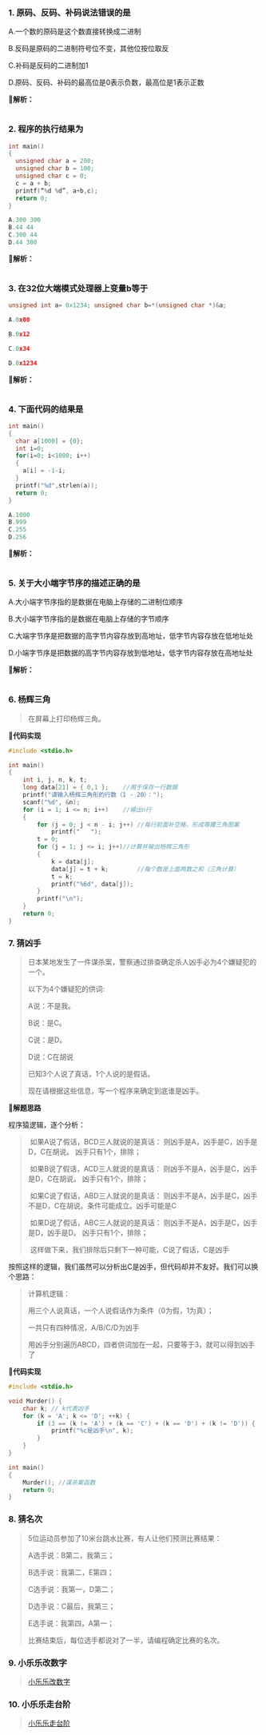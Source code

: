 ### 1. 原码、反码、补码说法错误的是

A.一个数的原码是这个数直接转换成二进制

B.反码是原码的二进制符号位不变，其他位按位取反

C.补码是反码的二进制加1

D.原码、反码、补码的最高位是0表示负数，最高位是1表示正数

**🌟解析：**

```
```



### 2. 程序的执行结果为

```c
int main()
{
  unsigned char a = 200;
  unsigned char b = 100;
  unsigned char c = 0;
  c = a + b;
  printf(“%d %d”, a+b,c);
  return 0;
}

A.300 300
B.44 44
C.300 44
D.44 300
```

**🌟解析：**

```
```



### 3. 在32位大端模式处理器上变量b等于

```c
unsigned int a= 0x1234; unsigned char b=*(unsigned char *)&a;

A.0x00

B.0x12

C.0x34

D.0x1234
```

**🌟解析：**

```
```



### 4. 下面代码的结果是

```c
int main()
{
  char a[1000] = {0};
  int i=0;
  for(i=0; i<1000; i++)
  {
    a[i] = -1-i;
  }
  printf("%d",strlen(a));
  return 0;
}

A.1000
B.999
C.255
D.256
```

**🌟解析：**

```

```





### 5. 关于大小端字节序的描述正确的是

A.大小端字节序指的是数据在电脑上存储的二进制位顺序

B.大小端字节序指的是数据在电脑上存储的字节顺序

C.大端字节序是把数据的高字节内容存放到高地址，低字节内容存放在低地址处

D.小端字节序是把数据的高字节内容存放到低地址，低字节内容存放在高地址处

**🌟解析：**

```

```



### 6. 杨辉三角

>在屏幕上打印杨辉三角。

**📝代码实现**

```c
#include <stdio.h>

int main()
{
	int i, j, n, k, t;
	long data[21] = { 0,1 };    //用于保存一行数据
	printf("请输入杨辉三角形的行数（1 - 20）：");
	scanf("%d", &n);
	for (i = 1; i <= n; i++)	//输出n行
	{
		for (j = 0; j < n - i; j++)	//每行前面补空格，形成等腰三角图案	
			printf("   ");
		t = 0;
		for (j = 1; j <= i; j++)//计算并输出杨辉三角形
		{
			k = data[j];
			data[j] = t + k;		//每个数是上面两数之和（三角计算）
			t = k;
			printf("%6d", data[j]);
		}
		printf("\n");
	}
	return 0;
}
```



### 7. 猜凶手

>日本某地发生了一件谋杀案，警察通过排查确定杀人凶手必为4个嫌疑犯的一个。
>
>
>
>以下为4个嫌疑犯的供词:
>
>
>
>A说：不是我。
>
>B说：是C。
>
>C说：是D。
>
>D说：C在胡说
>
>已知3个人说了真话，1个人说的是假话。
>
>现在请根据这些信息，写一个程序来确定到底谁是凶手。

**🌟解题思路**

程序猿逻辑，逐个分析：

>​            如果A说了假话，BCD三人就说的是真话：
>​                           则凶手是A，凶手是C，凶手是D，C在胡说。       凶手只有1个，排除；
>
>​            如果B说了假话，ACD三人就说的是真话：
>​                           则凶手不是A，凶手是C，凶手是D，C在胡说。     凶手只有1个，排除；
>
>​            如果C说了假话，ABD三人就说的是真话：
>​                           则凶手不是A，凶手是C，凶手不是D，C在胡说。条件可能成立。凶手可能是C
>
>​            如果D说了假话，ABC三人就说的是真话：
>​                           则凶手不是A，凶手是C，凶手是D，凶手是D。     凶手只有1个，排除；
>
>​            这样做下来，我们排除后只剩下一种可能，C说了假话，C是凶手

按照这样的逻辑，我们虽然可以分析出C是凶手，但代码却并不友好。我们可以换个思路：

>计算机逻辑：
>
>用三个人说真话，一个人说假话作为条件（0为假，1为真）；       
>
>一共只有四种情况，A/B/C/D为凶手       
>
>用凶手分别遍历ABCD，四者供词加在一起，只要等于3，就可以得到凶手了

**📝代码实现**

```c
#include <stdio.h>

void Murder() {
	char k; // k代表凶手
	for (k = 'A'; k <= 'D'; ++k) {
		if (3 == (k != 'A') + (k == 'C') + (k == 'D') + (k != 'D')) {
			printf("%c是凶手\n", k);
		}
	}
}

int main()
{
	Murder(); //谋杀案函数
	return 0;
}
```



### 8. 猜名次

>5位运动员参加了10米台跳水比赛，有人让他们预测比赛结果：
>
>
>
>A选手说：B第二，我第三；
>
>B选手说：我第二，E第四；
>
>C选手说：我第一，D第二；
>
>D选手说：C最后，我第三；
>
>E选手说：我第四，A第一；
>
>比赛结束后，每位选手都说对了一半，请编程确定比赛的名次。



### 9. 小乐乐改数字

>[小乐乐改数字](https://www.nowcoder.com/practice/fcd30aac9c4f4028b23919a0c649824d?tpId=107&&tqId=33397&rp=1&ru=/ta/beginner-programmers&qru=/ta/beginner-programmers/question-ranking)



### 10. 小乐乐走台阶

>[小乐乐走台阶](https://www.nowcoder.com/practice/ebf04de0e02c486099d78b7c3aaec255?tpId=107&&tqId=33398&rp=1&ru=/ta/beginner-programmers&qru=/ta/beginner-programmers/question-ranking)







